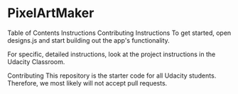 # PixelArtMaker
Table of Contents
Instructions
Contributing
Instructions
To get started, open designs.js and start building out the app's functionality.

For specific, detailed instructions, look at the project instructions in the Udacity Classroom.

Contributing
This repository is the starter code for all Udacity students. Therefore, we most likely will not accept pull requests.
